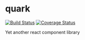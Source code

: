 # quark

[![Build Status](https://travis-ci.org/AlecAivazis/quark.Svg?branch=master)](https://travis-ci.org/AlecAivazis/quark)
[![Coverage Status](https://coveralls.io/repos/github/AlecAivazis/quark/badge.Svg?branch=travis)](https://coveralls.io/github/AlecAivazis/quark?branch=master)

Yet another react component library
